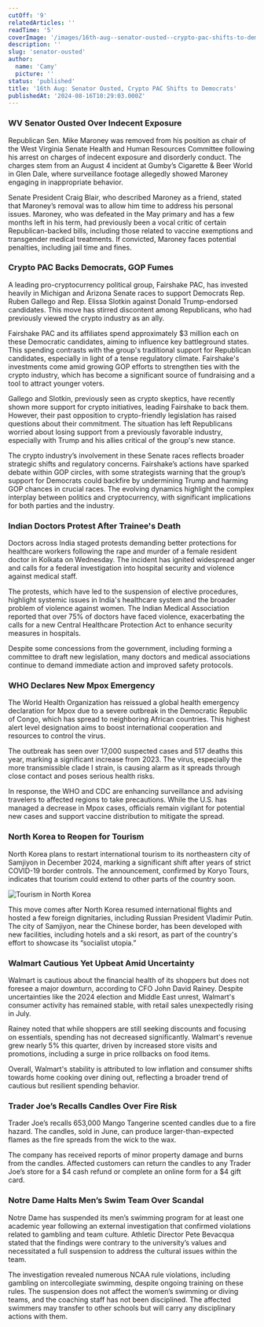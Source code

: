 ```yaml
---
cutOff: '9'
relatedArticles: ''
readTime: '5'
coverImage: '/images/16th-aug--senator-ousted--crypto-pac-shifts-to-democrats-UzMz.webp'
description: ''
slug: 'senator-ousted'
author:
  name: 'Camy'
  picture: ''
status: 'published'
title: '16th Aug: Senator Ousted, Crypto PAC Shifts to Democrats'
publishedAt: '2024-08-16T10:29:03.000Z'
---
```


### WV Senator Ousted Over Indecent Exposure

Republican Sen. Mike Maroney was removed from his position as chair of the West Virginia Senate Health and Human Resources Committee following his arrest on charges of indecent exposure and disorderly conduct. The charges stem from an August 4 incident at Gumby’s Cigarette & Beer World in Glen Dale, where surveillance footage allegedly showed Maroney engaging in inappropriate behavior.

Senate President Craig Blair, who described Maroney as a friend, stated that Maroney’s removal was to allow him time to address his personal issues. Maroney, who was defeated in the May primary and has a few months left in his term, had previously been a vocal critic of certain Republican-backed bills, including those related to vaccine exemptions and transgender medical treatments. If convicted, Maroney faces potential penalties, including jail time and fines.

### Crypto PAC Backs Democrats, GOP Fumes

A leading pro-cryptocurrency political group, Fairshake PAC, has invested heavily in Michigan and Arizona Senate races to support Democrats Rep. Ruben Gallego and Rep. Elissa Slotkin against Donald Trump-endorsed candidates. This move has stirred discontent among Republicans, who had previously viewed the crypto industry as an ally.

Fairshake PAC and its affiliates spend approximately $3 million each on these Democratic candidates, aiming to influence key battleground states. This spending contrasts with the group's traditional support for Republican candidates, especially in light of a tense regulatory climate. Fairshake's investments come amid growing GOP efforts to strengthen ties with the crypto industry, which has become a significant source of fundraising and a tool to attract younger voters.

Gallego and Slotkin, previously seen as crypto skeptics, have recently shown more support for crypto initiatives, leading Fairshake to back them. However, their past opposition to crypto-friendly legislation has raised questions about their commitment. The situation has left Republicans worried about losing support from a previously favorable industry, especially with Trump and his allies critical of the group's new stance.

The crypto industry’s involvement in these Senate races reflects broader strategic shifts and regulatory concerns. Fairshake’s actions have sparked debate within GOP circles, with some strategists warning that the group’s support for Democrats could backfire by undermining Trump and harming GOP chances in crucial races. The evolving dynamics highlight the complex interplay between politics and cryptocurrency, with significant implications for both parties and the industry.

### Indian Doctors Protest After Trainee's Death

Doctors across India staged protests demanding better protections for healthcare workers following the rape and murder of a female resident doctor in Kolkata on Wednesday. The incident has ignited widespread anger and calls for a federal investigation into hospital security and violence against medical staff.

The protests, which have led to the suspension of elective procedures, highlight systemic issues in India's healthcare system and the broader problem of violence against women. The Indian Medical Association reported that over 75% of doctors have faced violence, exacerbating the calls for a new Central Healthcare Protection Act to enhance security measures in hospitals.

Despite some concessions from the government, including forming a committee to draft new legislation, many doctors and medical associations continue to demand immediate action and improved safety protocols.

### WHO Declares New Mpox Emergency

The World Health Organization has reissued a global health emergency declaration for Mpox due to a severe outbreak in the Democratic Republic of Congo, which has spread to neighboring African countries. This highest alert level designation aims to boost international cooperation and resources to control the virus.

The outbreak has seen over 17,000 suspected cases and 517 deaths this year, marking a significant increase from 2023. The virus, especially the more transmissible clade I strain, is causing alarm as it spreads through close contact and poses serious health risks.

In response, the WHO and CDC are enhancing surveillance and advising travelers to affected regions to take precautions. While the U.S. has managed a decrease in Mpox cases, officials remain vigilant for potential new cases and support vaccine distribution to mitigate the spread.

### North Korea to Reopen for Tourism

North Korea plans to restart international tourism to its northeastern city of Samjiyon in December 2024, marking a significant shift after years of strict COVID-19 border controls. The announcement, confirmed by Koryo Tours, indicates that tourism could extend to other parts of the country soon.

![Tourism in North Korea](/images/16th-aug--senator-ousted--crypto-pac-shifts-to-democrats-czMD.webp)

This move comes after North Korea resumed international flights and hosted a few foreign dignitaries, including Russian President Vladimir Putin. The city of Samjiyon, near the Chinese border, has been developed with new facilities, including hotels and a ski resort, as part of the country's effort to showcase its “socialist utopia.”

### Walmart Cautious Yet Upbeat Amid Uncertainty

Walmart is cautious about the financial health of its shoppers but does not foresee a major downturn, according to CFO John David Rainey. Despite uncertainties like the 2024 election and Middle East unrest, Walmart's consumer activity has remained stable, with retail sales unexpectedly rising in July.

Rainey noted that while shoppers are still seeking discounts and focusing on essentials, spending has not decreased significantly. Walmart's revenue grew nearly 5% this quarter, driven by increased store visits and promotions, including a surge in price rollbacks on food items.

Overall, Walmart's stability is attributed to low inflation and consumer shifts towards home cooking over dining out, reflecting a broader trend of cautious but resilient spending behavior.

### Trader Joe’s Recalls Candles Over Fire Risk

Trader Joe’s recalls 653,000 Mango Tangerine scented candles due to a fire hazard. The candles, sold in June, can produce larger-than-expected flames as the fire spreads from the wick to the wax.

The company has received reports of minor property damage and burns from the candles. Affected customers can return the candles to any Trader Joe’s store for a $4 cash refund or complete an online form for a $4 gift card.

### Notre Dame Halts Men’s Swim Team Over Scandal

Notre Dame has suspended its men’s swimming program for at least one academic year following an external investigation that confirmed violations related to gambling and team culture. Athletic Director Pete Bevacqua stated that the findings were contrary to the university’s values and necessitated a full suspension to address the cultural issues within the team.

The investigation revealed numerous NCAA rule violations, including gambling on intercollegiate swimming, despite ongoing training on these rules. The suspension does not affect the women’s swimming or diving teams, and the coaching staff has not been disciplined. The affected swimmers may transfer to other schools but will carry any disciplinary actions with them.

# 